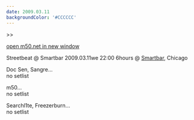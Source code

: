 ```yaml
---
date: 2009.03.11
backgroundColor: '#CCCCCC'
---
```


\>>

[open m50.net in new window  
](http://m50.net/)

Streetbeat @ Smartbar 2009.03.11we 22:00 6hours @ [Smartbar](http://www.smartbarchicago.com/), Chicago  

Doc Sen, Sangre...  
no setlist  

m50...  
no setlist  

Searchl1te, Freezerburn...  
no setlist